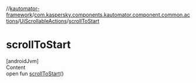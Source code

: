 //[kautomator-framework](../../index.md)/[com.kaspersky.components.kautomator.component.common.actions](../index.md)/[UiScrollableActions](index.md)/[scrollToStart](scroll-to-start.md)



# scrollToStart  
[androidJvm]  
Content  
open fun [scrollToStart](scroll-to-start.md)()  



